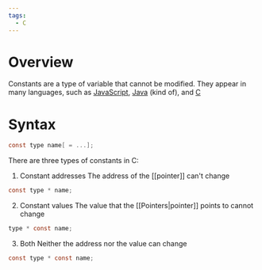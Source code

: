 ```yaml
---
tags:
  - C
---
```

# Overview
Constants are a type of variable that cannot be modified. They appear in many languages, such as [JavaScript](https://developer.mozilla.org/en-US/docs/Web/JavaScript/Reference/Statements/const), [Java](https://www.geeksforgeeks.org/final-keyword-in-java/) (kind of), and [C](https://www.geeksforgeeks.org/constants-in-c/)

# Syntax
```c
const type name[ = ...];
```

There are three types of constants in C:
1. Constant addresses
The address of the [[pointer]] can't change
```c
const type * name;
```

2. Constant values
The value that the [[Pointers|pointer]] points to cannot change
```c
type * const name;
```

3. Both
Neither the address nor the value can change
```c
const type * const name;
```